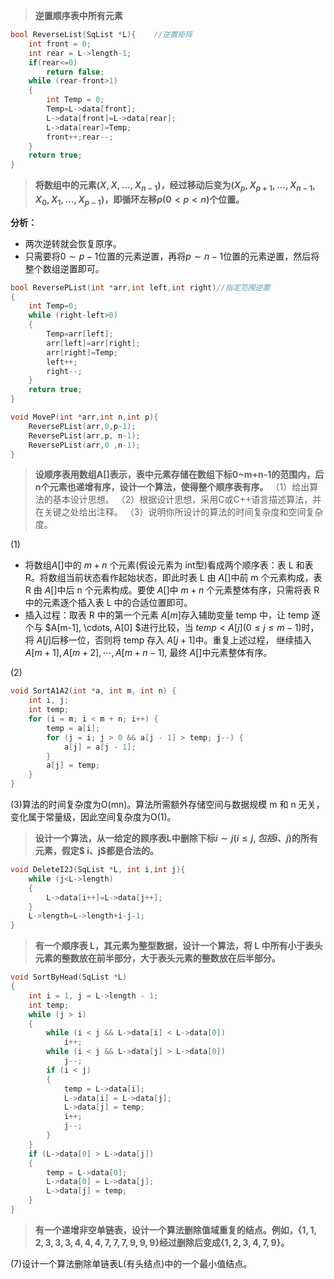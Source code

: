 > **逆置顺序表中所有元素**
```c
bool ReverseList(SqList *L){    //逆置矩阵
    int front = 0;
    int rear = L->length-1;
    if(rear<=0)
        return false;
    while (rear-front>1)
    {
        int Temp = 0;
        Temp=L->data[front];
        L->data[front]=L->data[rear];
        L->data[rear]=Temp;
        front++;rear--;
    }
    return true;
}
```
> **将数组中的元素$(X,X,...,X_{n-1})$，经过移动后变为$(X_p,X_{p+1},...,X_{n-1},X_0,X_1,...,X_{p-1})$，即循环左移$p(0<p<n)$个位置。**

**分析：**
- 两次逆转就会恢复原序。
- 只需要将$0\sim p-1$位置的元素逆置，再将$p\sim n-1$位置的元素逆置，然后将整个数组逆置即可。

```c
bool ReversePList(int *arr,int left,int right)//指定范围逆置
{
    int Temp=0;
    while (right-left>0)
    {
        Temp=arr[left];
        arr[left]=arr[right];
        arr[right]=Temp;
        left++;
        right--;
    }
    return true;
}

void MoveP(int *arr,int n,int p){
    ReversePList(arr,0,p-1);
    ReversePList(arr,p, n-1);
    ReversePList(arr,0 ,n-1);
}
```

> **设顺序表用数组A[]表示，表中元素存储在数组下标0~m+n-1的范围内，后n个元素也递增有序，设计一个算法，使得整个顺序表有序。**
（1）给出算法的基本设计思想。
（2）根据设计思想，采用C或C++语言描述算法，并在关键之处给出注释。
（3）说明你所设计的算法的时间复杂度和空间复杂度。

(1)
- 将数组$A[]$中的 $m+n$ 个元素(假设元素为 int型)看成两个顺序表：表 L 和表 R。将数组当前状态看作起始状态，即此时表 L 由 $A[]$中前 m 个元素构成，表 R 由 $A[]$中后 n 个元素构成。要使 $A[]$中 $m+n$ 个元素整体有序，只需将表 R 中的元素逐个插入表 L 中的合适位置即可。
- 插入过程：取表 R 中的第一个元素 $A[m]$存入辅助变量 temp 中，让 temp 逐个与 $A[m-1], \cdots, A[0] $进行比较，当 $temp<A[j](0\leqslant j\leqslant m-1)$时，将 $A[j]$后移一位，否则将 temp 存入 $A[j+1]$中。重复上述过程， 继续插入 $A[m+1], A[m+2], \cdots, A[m+n-1]$, 最终 $A[]$中元素整体有序。

(2)

```c
void SortA1A2(int *a, int m, int n) {
    int i, j;
    int temp;
    for (i = m; i < m + n; i++) {
        temp = a[i];
        for (j = i; j > 0 && a[j - 1] > temp; j--) {
            a[j] = a[j - 1];
        }
        a[j] = temp;
    }
}
```
(3)算法的时间复杂度为O(mn)。算法所需额外存储空间与数据规模 m 和 n 无关，变化属于常量级，因此空间复杂度为O(1)。

> **设计一个算法，从一给定的顾序表L中删除下标$i\sim j(i\leqslant j,包括i、j)$的所有元素，假定$ i、j$都是合法的。**

```c
void DeleteI2J(SqList *L, int i,int j){
    while (j<L->length)
    {
        L->data[i++]=L->data[j++];
    }
    L->length=L->length+i-j-1;
}
```

> **有一个顺序表 L，其元素为整型数据，设计一个算法，将 L 中所有小于表头元素的整数放在前半部分，大于表头元素的整数放在后半部分。**

```c
void SortByHead(SqList *L)
{
    int i = 1, j = L->length - 1;
    int temp;
    while (j > i)
    { 
        while (i < j && L->data[i] < L->data[0])
            i++;
        while (i < j && L->data[j] > L->data[0])
            j--;
        if (i < j)
        {
            temp = L->data[i];
            L->data[i] = L->data[j];
            L->data[j] = temp;
            i++;
            j--;
        }
    }
    if (L->data[0] > L->data[j])
    {
        temp = L->data[0];
        L->data[0] = L->data[j];
        L->data[j] = temp;
    }
}
```
> **有一个递增非空单链表，设计一个算法删除值域重复的结点。例如，$\{1,1,2,3,3,3,4,4,4,7,7,7,9,9,9\}$经过删除后变成$\{1,2,3,4,7,9\}$。**



(7)设计一个算法删除单链表L(有头结点)中的一个最小值结点。